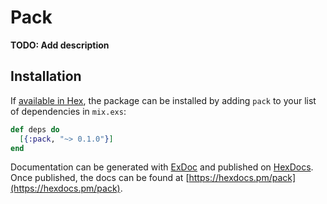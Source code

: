 # Pack

**TODO: Add description**

## Installation

If [available in Hex](https://hex.pm/docs/publish), the package can be installed
by adding `pack` to your list of dependencies in `mix.exs`:

```elixir
def deps do
  [{:pack, "~> 0.1.0"}]
end
```

Documentation can be generated with [ExDoc](https://github.com/elixir-lang/ex_doc)
and published on [HexDocs](https://hexdocs.pm). Once published, the docs can
be found at [https://hexdocs.pm/pack](https://hexdocs.pm/pack).

